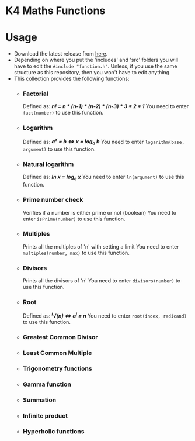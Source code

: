 # K4 Maths Functions

# Usage
-  Download the latest release from [here](https://github.com/Kevin4e/K4-Maths-Functions/releases).
-  Depending on where you put the 'includes' and 'src' folders you will have to edit the `#include "function.h"`. Unless, if you use the same structure as this repository, then you won't have to edit anything.
-  This collection provides the following functions:
   * ### Factorial 
     Defined as:   ___n! = n * (n-1) * (n-2) * (n-3) * 3 * 2 * 1___
     You need to enter `fact(number)` to use this function.
     
   * ### Logarithm
     Defined as:   ___a<sup>x</sup> = b <=> x = log<sub>a</sub> b___
     You need to enter `logarithm(base, argument)` to use this function.
    
   * ### Natural logarithm
     Defined as:   ___ln x = log<sub>e</sub> x___
     You need to enter `ln(argument)` to use this function.
     
   * ### Prime number check
     Verifies if a number is either prime or not (boolean)
     You need to enter `isPrime(number)` to use this function.

   * ### Multiples
     Prints all the multiples of 'n' with setting a limit
     You need to enter `multiples(number, max)` to use this function.
     
   * ### Divisors
     Prints all the divisors of 'n'
     You need to enter `divisors(number)` to use this function.
     
   * ### Root
     Defined as:   ___<sup>i</sup>√(n) <=> a<sup>i</sup> = n___
     You need to enter `root(index, radicand)` to use this function.
     
   * ### Greatest Common Divisor
   * ### Least Common Multiple
   * ### Trigonometry functions
   * ### Gamma function
   * ### Summation
   * ### Infinite product
   * ### Hyperbolic functions
     
